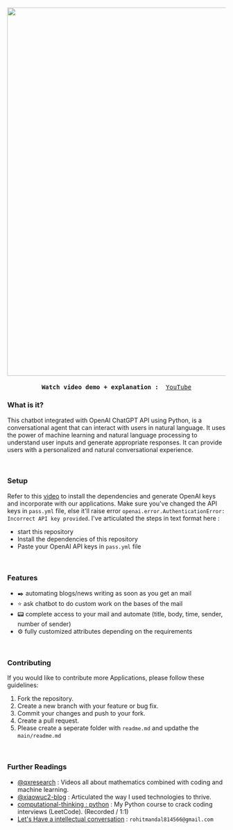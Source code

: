 <h4 align="center">
<img src="https://github.com/xiaowuc2/ChatGPT-Python-Applications/blob/main/resource/ss.png" width="850">
</h4>

  
<p><pre align="center">
<strong>Watch video demo + explanation : </strong> <a href="https://www.youtube.com/channel/UCX7oe66V8zyFpAJyMfPL9VA">​YouTube​</a></pre></p>

### What is it?

This chatbot integrated with OpenAI ChatGPT API using Python, is a conversational agent that can interact with users in natural language. It uses the power of machine learning and natural language processing to understand user inputs and generate appropriate responses. It can provide users with a personalized and natural conversational experience.

<br>

### Setup


Refer to this [video]() to install the dependencies and generate OpenAI keys and incorporate with our applications. Make sure you've changed the API keys in `pass.yml` file, else it'll raise error `openai.error.AuthenticationError: Incorrect API key provided`. I've articulated the steps in text format here : 

- start this repository
- Install the dependencies of this repository 
- Paste your OpenAI API keys in `pass.yml` file

<br>

### Features

- ✒️ automating blogs/news writing as soon as you get an mail
- ⭐ ask chatbot to do custom work on the bases of the mail
- 📟 complete access to your mail and automate (title, body, time, sender, number of sender)
- ⚙️ fully customized attributes depending on the requirements

<br>

### Contributing

If you would like to contribute more Applications, please follow these guidelines:

 
1. Fork the repository.
2. Create a new branch with your feature or bug fix.
3. Commit your changes and push to your fork.
4. Create a pull request.
5. Please create a seperate folder with `readme.md` and updathe the `main/readme.md`


<br>

### Further Readings

- [@qxresearch](https://www.youtube.com/@qxresearch/) : Videos all about mathematics combined with coding and machine learning. 
- [@xiaowuc2-blog](https://xiaowuc2.vercel.app/posts) : Articulated the way I used technologies to thrive.
- [computational-thinking : python]() : My Python course to crack coding interviews (LeetCode). (Recorded / 1:1)
- [Let's Have a intellectual conversation](https://www.linkedin.com/in/xiaowuc2/) : `rohitmandal814566@gmail.com`
